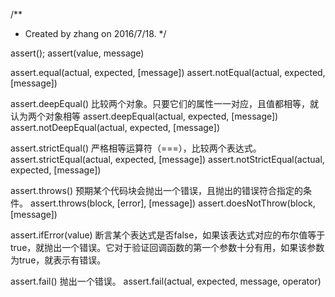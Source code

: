 /**
 * Created by zhang on 2016/7/18.
 */

assert();
assert(value, message)

assert.equal(actual, expected, [message])
assert.notEqual(actual, expected, [message])

assert.deepEqual() 比较两个对象。只要它们的属性一一对应，且值都相等，就认为两个对象相等
assert.deepEqual(actual, expected, [message])
assert.notDeepEqual(actual, expected, [message])

assert.strictEqual()  严格相等运算符（===），比较两个表达式。
assert.strictEqual(actual, expected, [message])
assert.notStrictEqual(actual, expected, [message])

assert.throws() 预期某个代码块会抛出一个错误，且抛出的错误符合指定的条件。
assert.throws(block, [error], [message])
assert.doesNotThrow(block, [message])

assert.ifError(value) 断言某个表达式是否false，如果该表达式对应的布尔值等于true，就抛出一个错误。它对于验证回调函数的第一个参数十分有用，如果该参数为true，就表示有错误。

assert.fail() 抛出一个错误。
assert.fail(actual, expected, message, operator)



